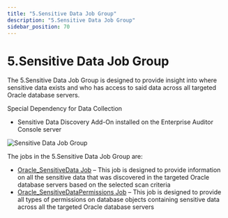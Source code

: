 ```yaml
---
title: "5.Sensitive Data Job Group"
description: "5.Sensitive Data Job Group"
sidebar_position: 70
---
```


# 5.Sensitive Data Job Group

The 5.Sensitive Data Job Group is designed to provide insight into where sensitive data exists and
who has access to said data across all targeted Oracle database servers.

Special Dependency for Data Collection

- Sensitive Data Discovery Add-On installed on the Enterprise Auditor Console server

![Sensitive Data Job Group](/img/product_docs/accessanalyzer/11.6/solutions/databases/oracle/sensitivedata/jobgroup43.webp)

The jobs in the 5.Sensitive Data Job Group are:

- [Oracle_SensitiveData Job](/docs/accessanalyzer/11.6/solutions/databases/oracle/sensitivedata/oracle_sensitivedata.md)
  – This job is designed to provide information on all the sensitive data that was discovered in the
  targeted Oracle database servers based on the selected scan criteria
- [Oracle_SensitiveDataPermissions Job](/docs/accessanalyzer/11.6/solutions/databases/oracle/sensitivedata/oracle_sensitivedatapermissions.md)
  – This job is designed to provide all types of permissions on database objects containing
  sensitive data across all the targeted Oracle database servers
